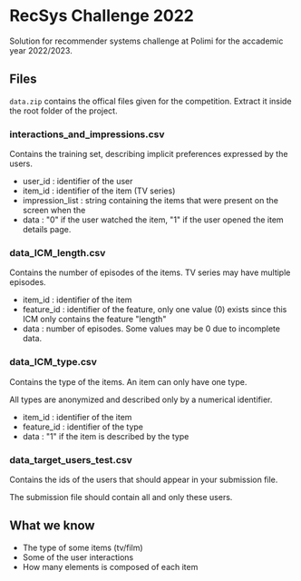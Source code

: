 # RecSys Challenge 2022

Solution for recommender systems challenge at Polimi for the accademic year 2022/2023.

## Files

`data.zip` contains the offical files given for the competition.
Extract it inside the root folder of the project.

### interactions_and_impressions.csv

Contains the training set, describing implicit preferences expressed by the users.

- user_id : identifier of the user
- item_id : identifier of the item (TV series)
- impression_list : string containing the items that were present on the screen when the
- data : "0" if the user watched the item, "1" if the user opened the item details page.

### data_ICM_length.csv

Contains the number of episodes of the items. TV series may have multiple episodes.

- item_id : identifier of the item
- feature_id : identifier of the feature, only one value (0) exists since this ICM only contains the feature "length"
- data : number of episodes. Some values may be 0 due to incomplete data.

### data_ICM_type.csv

Contains the type of the items. An item can only have one type.

All types are anonymized and described only by a numerical identifier.

- item_id : identifier of the item
- feature_id : identifier of the type
- data : "1" if the item is described by the type

### data_target_users_test.csv

Contains the ids of the users that should appear in your submission file.

The submission file should contain all and only these users.

## What we know

- The type of some items (tv/film)
- Some of the user interactions
- How many elements is composed of each item
